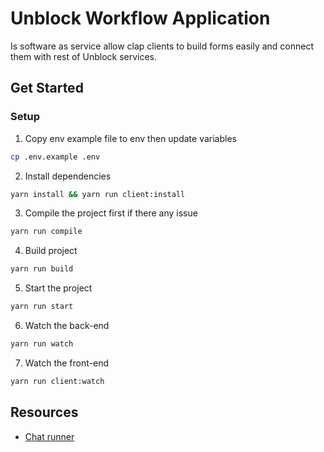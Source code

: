 # Unblock Workflow Application

Is software as service allow clap clients to build forms easily and connect them with rest of Unblock services.

## Get Started

### Setup

1. Copy env example file to env then update variables

```bash
cp .env.example .env
```

2. Install dependencies

```bash
yarn install && yarn run client:install
```

3. Compile the project first if there any issue

```bash
yarn run compile
```

4. Build project

```bash
yarn run build
```

5. Start the project

```bash
yarn run start
```

6. Watch the back-end

```bash
yarn run watch
```

7. Watch the front-end

```bash
yarn run client:watch
```

## Resources

- [Chat runner](https://gitlab.com/tripetto/runners/chat)